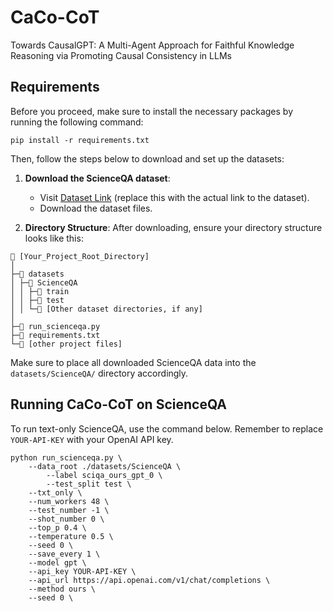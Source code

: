 # CaCo-CoT
Towards CausalGPT: A Multi-Agent Approach for Faithful Knowledge Reasoning via Promoting Causal Consistency in LLMs


## Requirements

Before you proceed, make sure to install the necessary packages by running the following command:

```
pip install -r requirements.txt
```

Then, follow the steps below to download and set up the datasets:

1. **Download the ScienceQA dataset**:
   - Visit [Dataset Link](https://www.your_dataset_link_here.com) (replace this with the actual link to the dataset).
   - Download the dataset files.

2. **Directory Structure**:
   After downloading, ensure your directory structure looks like this:

```
📂 [Your_Project_Root_Directory]
│
├─📂 datasets
│ ├─📂 ScienceQA
│ │ ├─📂 train
│ │ ├─📂 test
│ │ └─📂 [Other dataset directories, if any]
│
├─📄 run_scienceqa.py
├─📄 requirements.txt
└─📄 [other project files]
```

Make sure to place all downloaded ScienceQA data into the `datasets/ScienceQA/` directory accordingly.



## Running CaCo-CoT on ScienceQA

To run text-only ScienceQA, use the command below. Remember to replace `YOUR-API-KEY` with your OpenAI API key.

```
python run_scienceqa.py \
	--data_root ./datasets/ScienceQA \
    	--label sciqa_ours_gpt_0 \
    	--test_split test \
	--txt_only \
	--num_workers 48 \
	--test_number -1 \
	--shot_number 0 \
	--top_p 0.4 \
	--temperature 0.5 \
	--seed 0 \
	--save_every 1 \
	--model gpt \
	--api_key YOUR-API-KEY \
	--api_url https://api.openai.com/v1/chat/completions \
	--method ours \
	--seed 0 \
```

